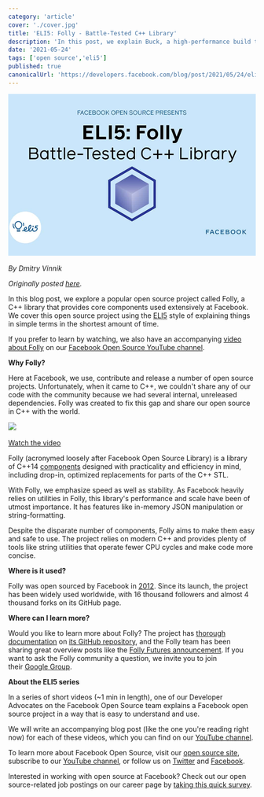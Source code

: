 ```yaml
---
category: 'article'
cover: './cover.jpg'
title: 'ELI5: Folly - Battle-Tested C++ Library'
description: 'In this post, we explain Buck, a high-performance build tool.'
date: '2021-05-24'
tags: ['open source','eli5']
published: true
canonicalUrl: 'https://developers.facebook.com/blog/post/2021/05/24/eli5-folly-battle-tested-c-plus-plus-library/'
---
```


![cover](./cover.jpg)

*By Dmitry Vinnik*

*Originally posted [here](https://developers.facebook.com/blog/post/2021/05/24/eli5-folly-battle-tested-c-plus-plus-library/).*

In this blog post, we explore a popular open source project called Folly, a C++ library that provides core components used extensively at Facebook. We cover this open source project using the [ELI5](https://l.facebook.com/l.php?u=https%3A%2F%2Fwww.dictionary.com%2Fe%2Fslang%2Feli5%2F&h=AT3wBm10bvEy4EvretqtyIxLo6BN4wBiD1ch2udnyxSaQ2tsa96onz_7IFZAKfg4n3I1sm2g-Ubd3xjw0yM_pqGjsIawV3X_ho_bRhZYD_R5CSpCDE6jThrlllJgy8OR1NzDf-_nkJ4gZSYKHhsmDFdl38Vr6xLYiliAd3XZ0yo) style of explaining things in simple terms in the shortest amount of time.

If you prefer to learn by watching, we also have an accompanying [video about Folly](https://l.facebook.com/l.php?u=https%3A%2F%2Fyoutu.be%2FWr_IfOICYSs&h=AT0pA9-VQa-BLIdUiB3YBJZepZnTT0rY7xykXG3S0jMHmsh7eEKNj5jBhBPI9vZywUfWJjbfm2EtLUk1jA4xISRIKzk_BYL1qC2O6klS0GoLp_wFt33ie6FUqkkB-yn8qeqBPVmo5djqKLL-yHwQHSEPP8OFvmIx9ZzIGvOhwNk) on our [Facebook Open Source YouTube channel](https://www.youtube.com/c/FacebookOpenSource).

**Why Folly?**

Here at Facebook, we use, contribute and release a number of open source projects. Unfortunately, when it came to C++, we couldn't share any of our code with the community because we had several internal, unreleased dependencies. Folly was created to fix this gap and share our open source in C++ with the world.

[![](https://scontent.fyvr1-1.fna.fbcdn.net/v/t39.2365-6/188171842_1169880193460431_7813489552800707208_n.jpg?_nc_cat=102&ccb=1-7&_nc_sid=ad8a9d&_nc_ohc=toO8mJU64i8AX-OlYAp&_nc_ht=scontent.fyvr1-1.fna&oh=00_AfBaVCpLwKzPtZSs4bQnLXIrGr3hQLAe5TsAPUDuofvEbQ&oe=637641DA)](https://l.facebook.com/l.php?u=https%3A%2F%2Fyoutu.be%2FWr_IfOICYSs&h=AT1OhkGMkJ_Dh_usFF-H3EiJ8IVdFhkPzm1629k_8PhEfTiWPZGJuFDF741uB690Rch2auf1VTmig2gvDitlEl_7eYdP_vQ1W0i283jWRb0JcQp-D6MgcskqPu5raHwGWXVkvhCZWRh6cavnkFK_B8ckKwKcv3fLQkVa39MDcm8)

[Watch the video](https://l.facebook.com/l.php?u=https%3A%2F%2Fyoutu.be%2FWr_IfOICYSs&h=AT0WeyQoxveTj2JcJJEW7PzPPBSxUZxGf1PLxjqcGh0ZXk2UbKnPCBHbDbAA8B8rYCP8B8uxtvQpdmbdTqJbgcbzzgmAp0Zt7MVczbLbWWg10qBC7yGYYub8Juj_RcE6YwCgr7cX3de4Cgq2LhbMUgTs2mFEtYrD_dWJYtxiiHs)

Folly (acronymed loosely after Facebook Open Source Library) is a library of C++14 [components](https://l.facebook.com/l.php?u=https%3A%2F%2Fgithub.com%2Ffacebook%2Ffolly%2Fblob%2Fmaster%2Ffolly%2Fdocs%2FOverview.md&h=AT2gdWBbIzgBmxuSK6hxThTmG1grrmtIzgTI_qyM_6vFexgRTnCVGu-GtuKGkjlavQn8Cq9UbyPQvpUKhHzMfm8G8N1SRNVRGrkIBFXwI0ZhdwXC3FPe4iI6vfxh-e3Yvh3uAwD9nsZzqSaJosc6Q6l6Idg9qTb6qJl6O2h8190) designed with practicality and efficiency in mind, including drop-in, optimized replacements for parts of the C++ STL.

With Folly, we emphasize speed as well as stability. As Facebook heavily relies on utilities in Folly, this library's performance and scale have been of utmost importance. It has features like in-memory JSON manipulation or string-formatting.

Despite the disparate number of components, Folly aims to make them easy and safe to use. The project relies on modern C++ and provides plenty of tools like string utilities that operate fewer CPU cycles and make code more concise.

**Where is it used?**

Folly was open sourced by Facebook in [2012](https://l.facebook.com/l.php?u=https%3A%2F%2Fengineering.fb.com%2F2012%2F06%2F02%2Fdeveloper-tools%2Ffolly-the-facebook-open-source-library%2F&h=AT03w5a9SFnJDwaYXTP2fQzByFwCifO4FHbjz2O-_sMELeQY7UNTdIiJ92XI0jgz6NE8JnjDt93ya7rWQz9E8iOMUtYvG2SCw8Ptsu0qlOMaUE2K5DAeZmA8_r8B9s0nV_HDCzLPhCK2ifrZKCabV6PUTfW1YUb68vXPeThsK_E). Since its launch, the project has been widely used worldwide, with 16 thousand followers and almost 4 thousand forks on its GitHub page.

**Where can I learn more?**

Would you like to learn more about Folly? The project has [thorough documentation](https://l.facebook.com/l.php?u=https%3A%2F%2Fgithub.com%2Ffacebook%2Ffolly%2Fblob%2Fmaster%2Ffolly%2Fdocs%2FOverview.md&h=AT0tb06oD8X3n-sqb_-_1GTSK81Qg1BOWWEcPro2ArWx5LQT1R2TSGRdvBugYN9p8LhArDz1TfojBqsWhzSVPr2si1MNqiZBLAnaRhoszykJ6n1gD7KJLE-W82mCOrCwA_0pZS_Ba300kOgqYHYkxRtgKokCVEd788ziE6uifbI) on [its GitHub repository](https://l.facebook.com/l.php?u=https%3A%2F%2Fgithub.com%2Ffacebook%2Ffolly&h=AT0OGNFmyoe_0zdEuykAme5S6wb2-hGFP56npJ92TjMjhYJXASokJGyf4XBhKHgvvcIbK_80ybtzCUmCru5Nt9nXtM-6vZ4EeCPVo8WO_v37RAjyv4Te0GKUIJ4poL7TxXWaMd7fuObJIF06AJBCMJe-kB1Uf8sGVQPZ_bfdUig), and the Folly team has been sharing great overview posts like the [Folly Futures announcement](https://l.facebook.com/l.php?u=https%3A%2F%2Fengineering.fb.com%2F2015%2F06%2F19%2Fdeveloper-tools%2Ffutures-for-c-11-at-facebook%2F&h=AT3gwMGl_AO0M2ERulD0tyz1KOzSHXXuQlKlNDVIGlieFIcmD5eQRIjpqz2lYLqr-rvcNY4rTNvx3QBa4JtGzq1PeOV_jNuiahiCRAwwrx-s99O8Fcv0SDFwW4pKe4SHHsvfdiVFKvjxltjwa3kbdi6rXCXt5IIOKTo-7Paq-bA). If you want to ask the Folly community a question, we invite you to join their [Google Group](https://l.facebook.com/l.php?u=https%3A%2F%2Fgroups.google.com%2Fforum%2F%3Ffromgroups%23%21forum%2Ffacebook-folly&h=AT1tPAeasYE2DmB1hUBhBDnik1Z5DZ4DKff8atillASkbli5ZyenB9R-WPsFVZgWA24vc-lgK28QFJKkHHKFHGwBphiWcQ5u9CikbvHzvdy7-TDu87pvGbwfshpVzOBC3FxUk_PUgjzAwPRoAmeV6a1I5D0IHWlDMF66AS4CY5I).

**About the ELI5 series**

In a series of short videos (~1 min in length), one of our Developer Advocates on the Facebook Open Source team explains a Facebook open source project in a way that is easy to understand and use.

We will write an accompanying blog post (like the one you're reading right now) for each of these videos, which you can find on our [YouTube channel](https://www.youtube.com/channel/UCCQY962PmHabTjaHv2wJzfQ).

To learn more about Facebook Open Source, visit our [open source site](https://opensource.facebook.com/), subscribe to our [YouTube channel](https://l.facebook.com/l.php?u=https%3A%2F%2Fwww.youtube.com%2Fchannel%2FUCCQY962PmHabTjaHv2wJzfQ&h=AT1VD2pD4LjxtgWrBhkP22MpSMqTcdLLVyb6JsLp1Gdcry5Y5cWFtYJeB6XZR-dsSSOgtr1LrDvcGV-kHSI0chv4O5VtTWtSaCr9NbGH9mVr0p1WhlxeWxEPZaXiyInZa3y_voGGO1g9Tc-78rj6qyluAyrBpTa-vsntTM1MxOA), or follow us on [Twitter](https://l.facebook.com/l.php?u=https%3A%2F%2Ftwitter.com%2FfbOpenSource&h=AT2AoP1y1hIJ0jkm7U0gNKsIVQ7Axn-3yBIOf3x6N8mk_EPU9JJhPYv2eTOfCKAS7vJGJB9nWzMzu8S3OZ5nYmhcDQ5yXRwIH1h6vduWp-QHhDak-u6OzCqE5JalPoFNLjVpxxUfgny4k45pxWqSXK89aD_GJKOQ4gPfB2R_qAw) and [Facebook](https://www.facebook.com/fbOpenSource/?ref=aymt_homepage_panel&eid=ARDXvVAPwnpPxsaQUtdpdrWV6jhb5mz67ET63dJme3yZIeS0ACffMtUeMkdUFwe3UjT61YNDIy_rXwdD).

Interested in working with open source at Facebook? Check out our open source-related job postings on our career page by [taking this quick survey](https://www.surveymonkey.com/r/V76PRN3).